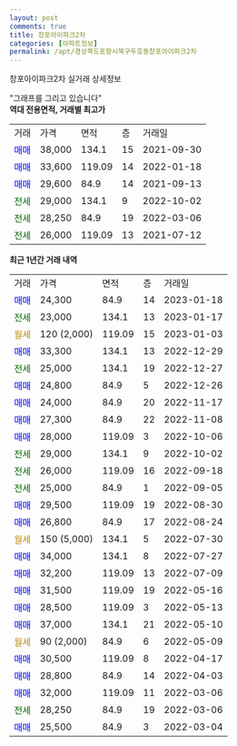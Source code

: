 ```yaml
---
layout: post
comments: true
title: 창포아이파크2차
categories: [아파트정보]
permalink: /apt/경상북도포항시북구두호동창포아이파크2차
---
```


창포아이파크2차 실거래 상세정보

<script type="text/javascript">
  google.charts.load('current', {'packages':['line', 'corechart']});
  google.charts.setOnLoadCallback(drawChart);

  function drawChart() {
    var data = new google.visualization.DataTable();
    data.addColumn('date', '거래일');
    data.addColumn('number', "매매");
    data.addColumn('number', "전세");
    data.addColumn('number', "전매");

    data.addRows([[new Date(Date.parse("2023-01-18")), 24300, null, null], [new Date(Date.parse("2023-01-17")), null, 23000, null], [new Date(Date.parse("2023-01-03")), null, null, null], [new Date(Date.parse("2022-12-29")), 33300, null, null], [new Date(Date.parse("2022-12-27")), null, 25000, null], [new Date(Date.parse("2022-12-26")), 24800, null, null], [new Date(Date.parse("2022-11-17")), 24000, null, null], [new Date(Date.parse("2022-11-08")), 27300, null, null], [new Date(Date.parse("2022-10-06")), 28000, null, null], [new Date(Date.parse("2022-10-02")), null, 29000, null], [new Date(Date.parse("2022-09-18")), null, 26000, null], [new Date(Date.parse("2022-09-05")), null, 25000, null], [new Date(Date.parse("2022-08-30")), 29500, null, null], [new Date(Date.parse("2022-08-24")), 26800, null, null], [new Date(Date.parse("2022-07-30")), null, null, null], [new Date(Date.parse("2022-07-27")), 34000, null, null], [new Date(Date.parse("2022-07-09")), 32200, null, null], [new Date(Date.parse("2022-05-16")), 31500, null, null], [new Date(Date.parse("2022-05-13")), 28500, null, null], [new Date(Date.parse("2022-05-10")), 37000, null, null], [new Date(Date.parse("2022-05-09")), null, null, null], [new Date(Date.parse("2022-04-17")), 30500, null, null], [new Date(Date.parse("2022-04-03")), 28800, null, null], [new Date(Date.parse("2022-03-06")), 32000, null, null], [new Date(Date.parse("2022-03-06")), null, 28250, null], [new Date(Date.parse("2022-03-04")), 25500, null, null]]);

    var options = {
      hAxis: {
        format: 'yyyy/MM/dd'
      },    
      lineWidth: 0,
      pointsVisible: true,    
      title: '최근 1년간 유형별 실거래가 분포',
      legend: { position: 'bottom' }
    };

    var formatter = new google.visualization.NumberFormat({pattern:'###,###'} );
    formatter.format(data, 1);
    formatter.format(data, 2);
    
    setTimeout(function() {
        var chart = new google.visualization.LineChart(document.getElementById('columnchart_material'));
        chart.draw(data, (options));
        document.getElementById('loading').style.display = 'none';
    }, 200);
  }
</script>


<div id="loading" style="z-index:20; display: block; margin-left: 0px">"그래프를 그리고 있습니다"</div>
<div id="columnchart_material" style="width: 95%; margin-left: 0px; display: block"></div>
<!-- contents start -->
<b>역대 전용면적, 거래별 최고가</b>
<table class="sortable">
    <tr>
      <td>거래</td>
      <td>가격</td>
      <td>면적</td>
      <td>층</td>
      <td>거래일</td>
    </tr>
        <tr>
          <td><a style="color: blue">매매</a></td>
          <td>38,000</td>
          <td>134.1</td>
          <td>15</td>
          <td>2021-09-30</td>
        </tr>            <tr>
          <td><a style="color: blue">매매</a></td>
          <td>33,600</td>
          <td>119.09</td>
          <td>14</td>
          <td>2022-01-18</td>
        </tr>            <tr>
          <td><a style="color: blue">매매</a></td>
          <td>29,600</td>
          <td>84.9</td>
          <td>14</td>
          <td>2021-09-13</td>
        </tr>        
        <tr>
              <td><a style="color: darkgreen">전세</a></td>
              <td>29,000</td>
              <td>134.1</td>
              <td>9</td>
              <td>2022-10-02</td>
            </tr>            <tr>
              <td><a style="color: darkgreen">전세</a></td>
              <td>28,250</td>
              <td>84.9</td>
              <td>19</td>
              <td>2022-03-06</td>
            </tr>            <tr>
              <td><a style="color: darkgreen">전세</a></td>
              <td>26,000</td>
              <td>119.09</td>
              <td>13</td>
              <td>2021-07-12</td>
            </tr>        
    
</table>

<b>최근 1년간 거래 내역</b>

<table class="sortable">
    <tr>
      <td>거래</td>
      <td>가격</td>
      <td>면적</td>
      <td>층</td>
      <td>거래일</td>
    </tr>
    <tr>
      <td><a style="color: blue">매매</a></td>
      <td>24,300</td>
      <td>84.9</td>
      <td>14</td>
      <td>2023-01-18</td>
    </tr>          <tr>
      <td><a style="color: darkgreen">전세</a></td>
      <td>23,000</td>
      <td>134.1</td>
      <td>13</td>
      <td>2023-01-17</td>
    </tr>          <tr>
      <td><a style="color: darkgoldenrod">월세</a></td>
      <td>120 (2,000)</td>
      <td>119.09</td>
      <td>15</td>
      <td>2023-01-03</td>
    </tr>          <tr>
      <td><a style="color: blue">매매</a></td>
      <td>33,300</td>
      <td>134.1</td>
      <td>13</td>
      <td>2022-12-29</td>
    </tr>          <tr>
      <td><a style="color: darkgreen">전세</a></td>
      <td>25,000</td>
      <td>134.1</td>
      <td>19</td>
      <td>2022-12-27</td>
    </tr>          <tr>
      <td><a style="color: blue">매매</a></td>
      <td>24,800</td>
      <td>84.9</td>
      <td>5</td>
      <td>2022-12-26</td>
    </tr>          <tr>
      <td><a style="color: blue">매매</a></td>
      <td>24,000</td>
      <td>84.9</td>
      <td>20</td>
      <td>2022-11-17</td>
    </tr>          <tr>
      <td><a style="color: blue">매매</a></td>
      <td>27,300</td>
      <td>84.9</td>
      <td>22</td>
      <td>2022-11-08</td>
    </tr>          <tr>
      <td><a style="color: blue">매매</a></td>
      <td>28,000</td>
      <td>119.09</td>
      <td>3</td>
      <td>2022-10-06</td>
    </tr>          <tr>
      <td><a style="color: darkgreen">전세</a></td>
      <td>29,000</td>
      <td>134.1</td>
      <td>9</td>
      <td>2022-10-02</td>
    </tr>          <tr>
      <td><a style="color: darkgreen">전세</a></td>
      <td>26,000</td>
      <td>119.09</td>
      <td>16</td>
      <td>2022-09-18</td>
    </tr>          <tr>
      <td><a style="color: darkgreen">전세</a></td>
      <td>25,000</td>
      <td>84.9</td>
      <td>1</td>
      <td>2022-09-05</td>
    </tr>          <tr>
      <td><a style="color: blue">매매</a></td>
      <td>29,500</td>
      <td>119.09</td>
      <td>19</td>
      <td>2022-08-30</td>
    </tr>          <tr>
      <td><a style="color: blue">매매</a></td>
      <td>26,800</td>
      <td>84.9</td>
      <td>17</td>
      <td>2022-08-24</td>
    </tr>          <tr>
      <td><a style="color: darkgoldenrod">월세</a></td>
      <td>150 (5,000)</td>
      <td>134.1</td>
      <td>5</td>
      <td>2022-07-30</td>
    </tr>          <tr>
      <td><a style="color: blue">매매</a></td>
      <td>34,000</td>
      <td>134.1</td>
      <td>8</td>
      <td>2022-07-27</td>
    </tr>          <tr>
      <td><a style="color: blue">매매</a></td>
      <td>32,200</td>
      <td>119.09</td>
      <td>13</td>
      <td>2022-07-09</td>
    </tr>          <tr>
      <td><a style="color: blue">매매</a></td>
      <td>31,500</td>
      <td>119.09</td>
      <td>19</td>
      <td>2022-05-16</td>
    </tr>          <tr>
      <td><a style="color: blue">매매</a></td>
      <td>28,500</td>
      <td>119.09</td>
      <td>3</td>
      <td>2022-05-13</td>
    </tr>          <tr>
      <td><a style="color: blue">매매</a></td>
      <td>37,000</td>
      <td>134.1</td>
      <td>21</td>
      <td>2022-05-10</td>
    </tr>          <tr>
      <td><a style="color: darkgoldenrod">월세</a></td>
      <td>90 (2,000)</td>
      <td>84.9</td>
      <td>6</td>
      <td>2022-05-09</td>
    </tr>          <tr>
      <td><a style="color: blue">매매</a></td>
      <td>30,500</td>
      <td>119.09</td>
      <td>8</td>
      <td>2022-04-17</td>
    </tr>          <tr>
      <td><a style="color: blue">매매</a></td>
      <td>28,800</td>
      <td>84.9</td>
      <td>14</td>
      <td>2022-04-03</td>
    </tr>          <tr>
      <td><a style="color: blue">매매</a></td>
      <td>32,000</td>
      <td>119.09</td>
      <td>11</td>
      <td>2022-03-06</td>
    </tr>          <tr>
      <td><a style="color: darkgreen">전세</a></td>
      <td>28,250</td>
      <td>84.9</td>
      <td>19</td>
      <td>2022-03-06</td>
    </tr>          <tr>
      <td><a style="color: blue">매매</a></td>
      <td>25,500</td>
      <td>84.9</td>
      <td>3</td>
      <td>2022-03-04</td>
    </tr>      </table>
<!-- contents end -->    

